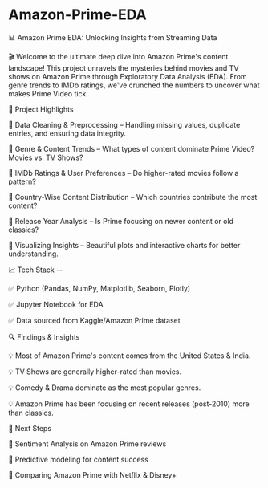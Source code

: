 # Amazon-Prime-EDA

📊 Amazon Prime EDA: Unlocking Insights from Streaming Data

🎬 Welcome to the ultimate deep dive into Amazon Prime's content landscape! This project unravels the mysteries behind movies and TV shows on Amazon Prime through Exploratory Data Analysis (EDA). From genre trends to IMDb ratings, we've crunched the numbers to uncover what makes Prime Video tick.

🚀 Project Highlights

🔹 Data Cleaning & Preprocessing – Handling missing values, duplicate entries, and ensuring data integrity.

🔹 Genre & Content Trends – What types of content dominate Prime Video? Movies vs. TV Shows?

🔹 IMDb Ratings & User Preferences – Do higher-rated movies follow a pattern?

🔹 Country-Wise Content Distribution – Which countries contribute the most content?

🔹 Release Year Analysis – Is Prime focusing on newer content or old classics?

🔹 Visualizing Insights – Beautiful plots and interactive charts for better understanding.



📈 Tech Stack --

✅ Python (Pandas, NumPy, Matplotlib, Seaborn, Plotly)

✅ Jupyter Notebook for EDA

✅ Data sourced from Kaggle/Amazon Prime dataset



🔍 Findings & Insights

💡 Most of Amazon Prime's content comes from the United States & India.

💡 TV Shows are generally higher-rated than movies.

💡 Comedy & Drama dominate as the most popular genres.

💡 Amazon Prime has been focusing on recent releases (post-2010) more than classics.




🎯 Next Steps

📌 Sentiment Analysis on Amazon Prime reviews

📌 Predictive modeling for content success

📌 Comparing Amazon Prime with Netflix & Disney+
